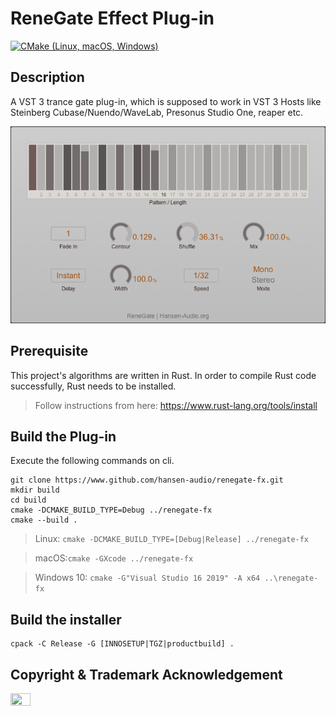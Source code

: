 # ReneGate Effect Plug-in

[![CMake (Linux, macOS, Windows)](https://github.com/hansen-audio/renegate-fx/actions/workflows/cmake.yml/badge.svg)](https://github.com/hansen-audio/renegate-fx/actions/workflows/cmake.yml)

## Description

A VST 3 trance gate plug-in, which is supposed to work in VST 3 Hosts like Steinberg Cubase/Nuendo/WaveLab, Presonus Studio One, reaper etc.

![Renegate](./resource/EC8C4504FF35529F997829E60F5D8E18_snapshot.png)

## Prerequisite

This project's algorithms are written in Rust. In order to compile Rust code successfully, Rust needs to be installed.

> Follow instructions from here: https://www.rust-lang.org/tools/install


## Build the Plug-in

Execute the following commands on cli.

```
git clone https://www.github.com/hansen-audio/renegate-fx.git
mkdir build
cd build
cmake -DCMAKE_BUILD_TYPE=Debug ../renegate-fx
cmake --build .
```

> Linux: ```cmake -DCMAKE_BUILD_TYPE=[Debug|Release] ../renegate-fx```

> macOS:```cmake -GXcode ../renegate-fx```

> Windows 10: ```cmake -G"Visual Studio 16 2019" -A x64 ..\renegate-fx```

## Build the installer

```console
cpack -C Release -G [INNOSETUP|TGZ|productbuild] .
```

## Copyright & Trademark Acknowledgement 

<img src="https://raw.githubusercontent.com/steinbergmedia/vst3_doc/master/artwork/VST_Compatible_Logo_Steinberg_with_TM_negative.png" width="25%" height="25%">
